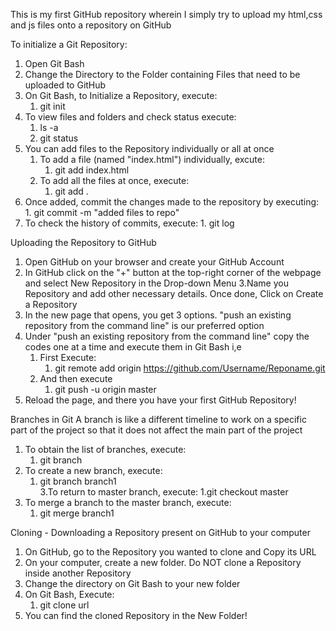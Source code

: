 This is my first GitHub repository wherein I simply try to upload my html,css and js files onto a repository on GitHub

To initialize a Git Repository:
1. Open Git Bash
2. Change the Directory to the Folder containing Files that need to be uploaded to GitHub
3. On Git Bash, to Initialize a Repository, execute:
   1.  git init        
4. To view files and folders and check status execute:
   1.  ls -a          
   2.  git status      
5. You can add files to the Repository individually or all at once
   1. To add a file (named "index.html") individually, excute:
      1)  git add index.html
   2. To add all the files at once, execute:
      1) git add .
6. Once added, commit the changes made to the repository by executing:
       1. git commit -m "added files to repo"
7. To check the history of commits, execute:
       1. git log

Uploading the Repository to GitHub
1. Open GitHub on your browser and create your GitHub Account
2. In GitHub click on the "+" button at the top-right corner of the webpage and select New Repository in the Drop-down Menu
3.Name you Repository and add other necessary details. Once done, Click on Create a Repository
4. In the new page that opens, you get 3 options. "push an existing repository from the command line" is our preferred option
5. Under "push an existing repository from the command line" copy the codes one at a time and execute them in Git Bash i,e
   1. First Execute:
       1) git remote add origin https://github.com/Username/Reponame.git
   2. And then execute
       1) git push -u origin master
 6. Reload the page, and there you have your first GitHub Repository!

Branches in Git
A branch is like a different timeline to work on a specific part of the project so that it does not affect the main part of the project

1. To obtain the list of branches, execute:
      1. git branch
2. To create a new branch, execute:
      1. git branch branch1       
3.To return to master branch, execute:
      1.git checkout master
4. To merge a branch to the master branch, execute:
      1. git merge branch1
      
Cloning - Downloading a Repository present on GitHub to your computer
1. On GitHub, go to the Repository you wanted to clone and Copy its URL
2. On your computer, create a new folder. Do NOT clone a Repository inside another Repository
3. Change the directory on Git Bash to your new folder
4. On Git Bash, Execute:
      1. git clone url
5. You can find the cloned Repository in the New Folder!

      
